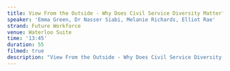 ```yaml
---
title: View From the Outside - Why Does Civil Service Diversity Matter?
speaker: 'Emma Green, Dr Nasser Siabi, Melanie Richards, Elliot Rae'
strand: Future Workforce
venue: Waterloo Suite
time: '13:45'
duration: 55
filmed: true
description: "View From the Outside - Why Does Civil Service Diversity Matter?\n*Strand 2 Headline Discussion*\nModerator: Emma Green\nPanellists: Dr Naseer Siabi, Melanie Richards, Elliot Rae\n13:45-14:40\n120 Spaces\n\nSession Content\n\nIn the headline panel of the Future Workforce Strand, we invite respected D&I champions and leaders from outside the Civil Service to discuss D&I in government and how it affects wider society. This panel of award winning D&I champions and industry leaders will discuss why and how diversity in the Civil Service affects other sectors and national outcomes. What diversity and inclusion beyond protected characteristics really mean and how it needs to be cultivated to really drive great outcomes. \n\nThe panel will answer the question of why diversity in the central government is something that affects and matters to everyone, regardless of how they identify and why therefore it should matter to all of us. We hope delegates will take away inspiration on why and how they can champion D&I and how far reaching the outcomes of doing so can and will be. \n\nDr Naseer Siabi, Chief Executive Officer at Microlink PC\n\nDr Nasser Siabi has been frequently cited as a ‘visionary’ and natural born philanthropist. His background of computer science, technology, and advanced studies to PhD level coupled with a chronic visual impairment, lead him to develop a pioneering business model for Microlink.\n\nMicrolink was established in 1992 and was co-founded with his business partner Vahid Ganjavian, who as an established entrepreneur with Dyslexia, faced similar boundaries within the workplace. The disability combination of these two individuals enabled the company to advance in the field of assistive technology and training, rapidly. Microlink with Dr Siabi and Mr Ganjavian at the helm has consistently improved the lives of over a quarter of a million disabled students and individuals over the last 20 years and has been established as an industry leader.\n\nDr Nasser Siabi’s vision to improve the overall wellbeing of humanity, starting from education entry, to gaining employment and living lives that maximise their full potential, is pioneering work. Dr Nasser Siabi, who was awarded an OBE in 2011, his company and staff are dedicated to this cause and through consistent research, data capturing, impressive statistics and overwhelming proof that his ‘idea for an all inclusive society’ works across all levels.\n\nAs a result Microlink and Dr Nasser Siabi consistently consults on Government policy, disability organisations and blue chip multi-national companies as the ‘go to’ organisation and experts within their field.\n\nDr Naseer Siabi  is a member The Business Disability Forum (BDF), and the DWP Disability Employer engagement Steering Group. In 2015 he was awarded the Lifetime Achiever Award, National Diversity Awards and in the OBE for exceptional services to people who live and work with disabilities. \n\nMelanie Richards, Deputy Chair and Board Member, KPMG UK\n\nAs deputy chair of KPMG, Melanie Richards works with her fellow board members to drive the Big Four firm’s strategic direction as well as policy positions around the big topics. She leads KPMG’s Vice-Chairs who represent KPMG’s external voice in the market and works alongside our highest-profile clients and key stakeholders, including regulators, industry bodies and the public sector. \n \nShe joined KPMG in 2000 to develop the Debt Advisory practice and has more than 30 years of banking experience in bank lending, debt restructuring and capital markets’ instruments. Melanie has personally driven a wide range of programmes designed to advance inclusion in the workplace. She has campaigned for the progression of  women and underrepresented minority groups to senior positions for over a decade. She is a founding member of the 30% Club Steering Committee, which is focused on increasing female representation in FTSE Boards and Leadership, and in September 2017 she was named #1 in the Financial Times’ Female Champions of Women in Business list. She also sits on the Steering Committee of the Hampton Alexander Review. \n\nThroughout her career, Melanie has become an influential voice on diversity, inclusion and social mobility.  Working with her colleagues she has played a significant role in the recognition of KPMG as the leading employer in the 2018 Social Mobility Employer Index. Melanie has been driving initiatives that create opportunities and upskill people across the country, helping them to achieve their potential and for their life chances not to be determined solely by the circumstances into which they were born for which she has been awarded the inaugural UK Social Mobility Awards 2018 ‘Outstanding Contribution’ award.\n\nIn June 2016, Oxford Brookes University awarded Melanie an Honorary Doctorate in Business Administration for her many achievements in business and her active promotion of gender equality. In 2014 she joined the Harvard Women’s Leadership Board. \n\nElliott Rae, Founder & Editor-in-Chief of musicfootballfatherhood.com\n\nElliott founded MusicFootballFatherhood (MFF) in 2016. MFF is the\_UK’s most exciting parenting and lifestyle platform for men, described by the BBC as the “The dads’ version of Mumsnet.”\_MFF looks to increase positive representation of diverse fatherhood and has become an essential space for\_dads to learn, connect, grow and share.\n\nElliott is also a dynamic and forward-thinking Diversity & Inclusion (D&I) specialist with specific expertise and passion in Gender Equality and Race. Elliott cares deeply about equality and is genuinely excited about new opportunities to use his expertise and voice to create a better society. He has solid experience of creating and implementing successful D&I strategies in Central Government, with extensive experience working with and advising staff at all levels, from the Board to operational delivery.\n\nElliott is a trustee at the anti-bullying charity Kidscape and a contributor for The Independent, where he writes about diversity issues. This has gained Elliott a wide range of supporters, including The Rock!\n\nEmma Green, Head of D&I at BEIS\n\nEmma Green is the Head of Diversity and Inclusion at BEIS, which is her first role in the Civil Service. She’s previously worked in the Education and Arts sectors on D&I, and was one of the driving forces behind the Queer British Art exhibition at Tate Britain. She likes mountains and the sea, and all dogs."
---
```



